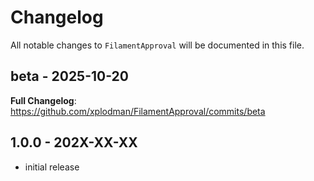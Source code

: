 # Changelog

All notable changes to `FilamentApproval` will be documented in this file.

## beta - 2025-10-20

**Full Changelog**: https://github.com/xplodman/FilamentApproval/commits/beta

## 1.0.0 - 202X-XX-XX

- initial release
